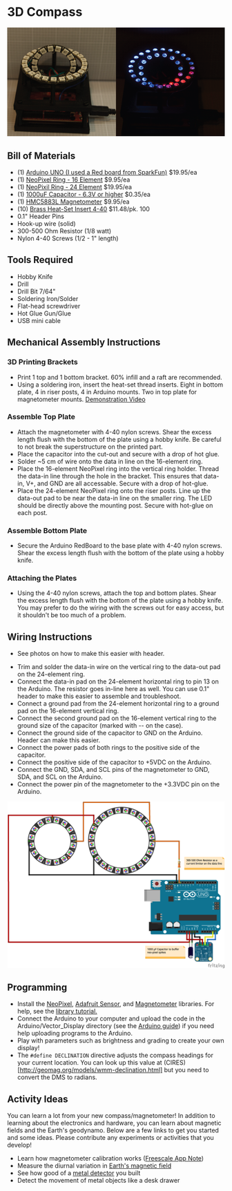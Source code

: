 # 3D Compass

![](Photos/dark_light_unit.png)

## Bill of Materials
- (1) [Arduino UNO (I used a Red board from SparkFun)](https://www.sparkfun.com/products/12757) $19.95/ea
- (1) [NeoPixel Ring - 16 Element](http://www.adafruit.com/products/1463) $9.95/ea
- (1) [NeoPixil Ring - 24 Element](http://www.adafruit.com/products/1586) $19.95/ea
- (1) [1000uF Capacitor - 6.3V or higher](https://www.sparkfun.com/products/8982) $0.35/ea
- (1) [HMC5883L Magnetometer](http://www.adafruit.com/products/1746) $9.95/ea
- (10) [Brass Heat-Set Insert 4-40](http://www.mcmaster.com/#93365a122/=ub3kod) $11.48/pk. 100
- 0.1" Header Pins
- Hook-up wire (solid)
- 300-500 Ohm Resistor (1/8 watt)
- Nylon 4-40 Screws (1/2 - 1" length)

## Tools Required
- Hobby Knife
- Drill
- Drill Bit 7/64"
- Soldering Iron/Solder
- Flat-head screwdriver
- Hot Glue Gun/Glue
- USB mini cable

## Mechanical Assembly Instructions

### 3D Printing Brackets
- Print 1 top and 1 bottom bracket. 60% infill and a raft are recommended.
- Using a soldering iron, insert the heat-set thread inserts. Eight in
bottom plate, 4 in riser posts, 4 in Arduino mounts. Two in top plate for
magnetometer mounts. [Demonstration Video](http://youtu.be/NXAhOEn8nXQ)

### Assemble Top Plate
- Attach the magnetometer with 4-40 nylon screws. Shear the excess length flush
with the bottom of the plate using a hobby knife. Be careful to not break
the superstructure on the printed part.
- Place the capacitor into the cut-out and secure with a drop of hot glue.
- Solder ~5 cm of wire onto the data in line on the 16-element ring.
- Place the 16-element NeoPixel ring into the vertical ring holder. Thread the
data-in line through the hole in the bracket. This ensures that data-in, V+,
and GND are all accessable. Secure with a drop of hot-glue.
- Place the 24-element NeoPixel ring onto the riser posts. Line up the data-out
pad to be near the data-in line on the smaller ring. The LED should be directly
above the mounting post. Secure with hot-glue on each post.

### Assemble Bottom Plate
- Secure the Arduino RedBoard to the base plate with 4-40 nylon screws. Shear
the excess length flush with the bottom of the plate using a hobby knife.

### Attaching the Plates
- Using the 4-40 nylon screws, attach the top and bottom plates. Shear
the excess length flush with the bottom of the plate using a hobby knife. You
may prefer to do the wiring with the screws out for easy access, but it
shouldn't be too much of a problem.

## Wiring Instructions
* See photos on how to make this easier with header.
- Trim and solder the data-in wire on the vertical ring to the data-out pad
on the 24-element ring.
- Connect the data-in pad on the 24-element horizontal ring to pin 13 on the
Arduino. The resistor goes in-line here as well. You can use 0.1" header to make this easier to assemble and troubleshoot.
- Connect a ground pad from the 24-element horizontal ring to a ground pad
on the 16-element vertical ring.
- Connect the second ground pad on the 16-element vertical ring to the ground
size of the capacitor (marked with -- on the case).
- Connect the ground side of the capacitor to GND on the Arduino. Header can
make this easier.
- Connect the power pads of both rings to the positive side of the capacitor.
- Connect the positive side of the capacitor to +5VDC on the Arduino.
- Connect the GND, SDA, and SCL pins of the magnetometer to GND, SDA, and SCL
on the Arduino.
- Connect the power pin of the magnetometer to the +3.3VDC pin on the Arduino.

![](Fritzing/3D_Compass_bb.png)

## Programming
- Install the [NeoPixel](https://github.com/adafruit/Adafruit_NeoPixel),
[Adafruit Sensor](https://github.com/adafruit/Adafruit_Sensor), and
[Magnetometer](https://github.com/adafruit/Adafruit_HMC5883_Unified) libraries.
For help, see the [library tutorial.](https://learn.adafruit.com/adafruit-all-about-arduino-libraries-install-use)
- Connect the Arduino to your computer and upload the code in the Arduino/Vector_Display directory (see the [Arduino guide](http://arduino.cc/en/Guide/HomePage)) if you need help uploading programs to the Arduino.
- Play with parameters such as brightness and grading to create your own display!
- The `#define DECLINATION` directive adjusts the compass headings for your current location.  You can look up this value at (CIRES)[http://geomag.org/models/wmm-declination.html] but you need to convert the DMS to radians.


## Activity Ideas
You can learn a lot from your new compass/magnetometer! In addition to learning about the
electronics and hardware, you can learn about magnetic fields and the Earth's geodynamo. Below are a few links to get you started and some ideas. Please contribute any experiments or activities that you develop!

- Learn how magnetometer calibration works ([Freescale App Note](http://www.freescale.com/files/sensors/doc/app_note/AN4246.pdf))
- Measure the diurnal variation in [Earth's magnetic field](http://geophysics.ou.edu/solid_earth/notes/mag_earth/earth.htm)
- See how good of a [metal detector](http://en.wikipedia.org/wiki/Metal_detector) you built
- Detect the movement of metal objects like a desk drawer
